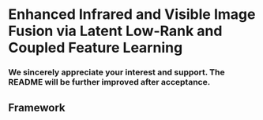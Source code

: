 # Enhanced Infrared and Visible Image Fusion via Latent Low-Rank and Coupled Feature Learning
### We sincerely appreciate your interest and support. The README will be further improved after acceptance.
## Framework


